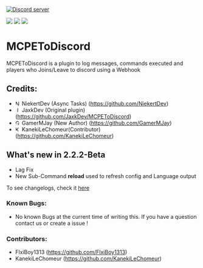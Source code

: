 <a href="https://discord.gg/RuF5gxRNfQ"><img src="https://discordapp.com/api/guilds/554059221847638040/embed.png" alt="Discord server"/></a>

[![](https://poggit.pmmp.io/shield.state/MCPEToDiscord)](https://poggit.pmmp.io/p/MCPEToDiscord)
[![](https://poggit.pmmp.io/shield.api/MCPEToDiscord)](https://poggit.pmmp.io/p/MCPEToDiscord)
[![](https://poggit.pmmp.io/shield.dl.total/MCPEToDiscord)](https://poggit.pmmp.io/p/MCPEToDiscord)
# MCPEToDiscord
MCPEToDiscord is a plugin to log messages, commands executed and players who Joins/Leave to discord using a Webhook

## Credits:

- <img src="https://avatars.githubusercontent.com/u/25668874" alt="NierkertDev" height="13" width="13" style="border-radius: 50%;"> NiekertDev (Async Tasks) (https://github.com/NiekertDev)
- <img src="https://avatars.githubusercontent.com/u/25908768" alt="JaxkDev" height="13" width="13" style="border-radius: 50%;"> JaxkDev (Original plugin) (https://github.com/JaxkDev/MCPEToDiscord)
- <img src="https://avatars.githubusercontent.com/u/66413999" alt="GamerMJay" height="13" width="13" style="border-radius: 50%;"> GamerMJay (New Author) (https://github.com/GamerMJay)
- <img src="https://avatars.githubusercontent.com/u/52374013" alt="KanekiLeChomeur" height="13" width="13" style="border-radius: 50%;"> KanekiLeChomeur(Contributor) (https://github.com/KanekiLeChomeur)

## What's new in 2.2.2-Beta

- Lag Fix
- New Sub-Command **reload** used to refresh config and Language output

To see changelogs, check it <a href="https://github.com/KanekiLeChomeur/MCPEToDiscord-Patches/blob/master/changelogs.md" alt="Changelogs">here</a>


### Known Bugs:
- No known Bugs at the current time of writing this.
If you have a question contact us or create a issue !

### Contributors:
- FlxiBoy1313 (https://github.com/FlxiBoy1313)
- KanekiLeChomeur (https://github.com/KanekiLeChomeur)
